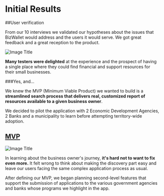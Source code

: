 # Initial Results

##User verification

From our 10 interviews we validated our hypotheses about the issues that BizWallet would address and the users it would serve. We got great feedback and a great reception to the product.


![Image Title](http://cl.ly/WIKX/IMG_4040.JPG)

**Many testers were delighted** at the experience and the prospect of having a single place where they could find financial and support resources for their small businesses.

###Yes, and...

We knew the MVP (Minimum Viable Product) we wanted to build is a **streamlined search process that delivers real, customized report of resources available to a given business owner**.

We decided to pilot the application with 2 Economic Development Agencies, 2 Banks and a municipality to learn before attempting territory-wide adoption.

## [MVP](http://biz-finance-123.webflow.com/)





![Image Title](http://cl.ly/WIpE/short-lived-webflow_com-2.12-cf877eccf987c88179552d850982197fc95adf1d.png)

In learning about the business owner's journey, **it's hard not to want to fix even more.** It felt wrong to think about making the discovery part easy and leave our users facing the same complex application process as usual.

After defining our MVP, we began planning second-level features that support the submission of applications to the various government agencies and banks whose programs we highlight in the app.
